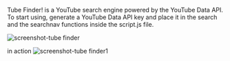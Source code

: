 Tube Finder! is a YouTube search engine powered by the YouTube Data API.
To start using, generate a YouTube Data API key and place it in the search and the searchnav functions inside the script.js file.


![screenshot-tube finder](https://user-images.githubusercontent.com/34423736/43363654-8885d734-9327-11e8-8980-d18179d9d374.png)

in action
![screenshot-tube finder1](https://user-images.githubusercontent.com/34423736/43363655-89d98fd6-9327-11e8-997d-42779f116f06.png)
